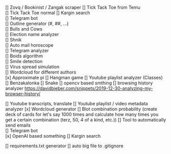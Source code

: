 [] Zovq / Bookinist / Zangak scraper
[] Tick Tack Toe from Temu  
[] Tick Tack Toe normal
[] Kargin search  
[] Telegram bot  
[] Outline generator (#, ##, ...)  
[] Bulls and Cows  
[] Election name analyzer  
[] Shnik  
[] Auto mail horoscope  
[] Telegram analyzer  
[] Boids algorithm  
[] Smile detection  
[] Virus spread simulation  
[] Wordcloud for different authors  
[x] Approximate pi 
[] Hangman game
[] Youtube playlist analyzer (Classes)
[] Benzakalonka
[] Snake
[] opencv based smthing
[] browsing history analyzer https://davidbieber.com/snippets/2019-12-30-analyzing-my-browser-history/

[] Youtube transcripts, translate
[] Youtube playlist / video metadata analyzer 
[x] Wordcloud generator
[] Blot combination probability (create deck of cards for let's say 1000 times and calculate how many times you get a certain combination (terz, 50, 4 of a kind, etc.))
[] Tool to automatically send emails  
[] Telegram bot  
[x] OpenAI based something
[] Kargin search

[] requirements.txt generator
[] auto big file to .gitignore 